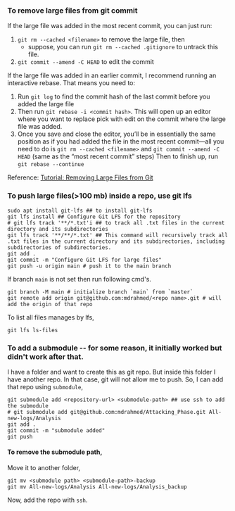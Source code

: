 
### To remove large files from git commit 
If the large file was added in the most recent commit, you can just run:

1. `git rm --cached <filename>` to remove the large file, then
    - suppose, you can run `git rm --cached .gitignore` to untrack this file.
2. `git commit --amend -C HEAD` to edit the commit

If the large file was added in an earlier commit, I recommend running an interactive rebase. That means you need to:

1. Run `git log` to find the commit hash of the last commit before you added the large file
2. Then run `git rebase -i <commit hash>`. This will open up an editor where you want to replace pick with edit on the commit where the large file was added.
3. Once you save and close the editor, you’ll be in essentially the same position as if you had added the file in the most recent commit—all you need to do is `git rm --cached <filename>` and `git commit --amend -C HEAD` (same as the “most recent commit” steps)
    Then to finish up, run `git rebase --continue`

Reference: [Tutorial: Removing Large Files from Git](https://medium.com/analytics-vidhya/tutorial-removing-large-files-from-git-78dbf4cf83a)


### To push large files(>100 mb) inside a repo, use git lfs

```
sudo apt install git-lfs ## to install git-lfs
git lfs install ## Configure Git LFS for the repository
# git lfs track '**/*.txt'i ## to track all .txt files in the current directory and its subdirectories
git lfs track '**/**/*.txt' ## This command will recursively track all .txt files in the current directory and its subdirectories, including subdirectories of subdirectories.
git add .
git commit -m "Configure Git LFS for large files"
git push -u origin main # push it to the main branch
```
If branch `main` is not set then run following cmd's.
```
git branch -M main # initialize branch `main` from `master`
git remote add origin git@github.com:mdrahmed/<repo name>.git # will add the origin of that repo
```

To list all files manages by lfs,
```
git lfs ls-files
```

### To add a submodule -- for some reason, it initially worked but didn't work after that.
I have a folder and want to create this as git repo. But inside this folder I have another repo. In that case, git will not allow me to push. So, I can add that repo using `submodule`,
```
git submodule add <repository-url> <submodule-path> ## use ssh to add the submodule
# git submodule add git@github.com:mdrahmed/Attacking_Phase.git All-new-logs/Analysis
git add .
git commit -m "submodule added"
git push
```

#### To remove the submodule path,
Move it to another folder,
```
git mv <submodule path> <submodule-path>-backup
git mv All-new-logs/Analysis All-new-logs/Analysis_backup
```
Now, add the repo with `ssh`.



